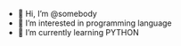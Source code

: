 - 👋 Hi, I’m @somebody
- 👀 I’m interested in programming language
- 🌱 I’m currently learning PYTHON

<!---
lzf430/lzf430 is a ✨ special ✨ repository because its `README.md` (this file) appears on your GitHub profile.
You can click the Preview link to take a look at your changes.
--->
